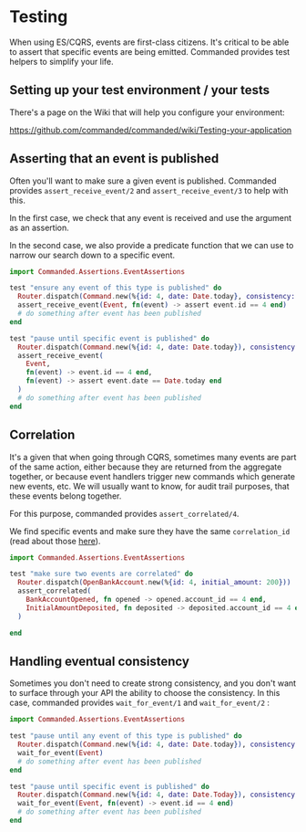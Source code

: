 # Testing

When using ES/CQRS, events are first-class citizens. It's critical to be able to assert that specific events are being emitted. Commanded provides test helpers to simplify your life.

## Setting up your test environment / your tests

There's a page on the Wiki that will help you configure your environment:

https://github.com/commanded/commanded/wiki/Testing-your-application

## Asserting that an event is published

Often you'll want to make sure a given event is published. Commanded provides `assert_receive_event/2` and `assert_receive_event/3` to help with this.

In the first case, we check that any event is received and use the argument as an assertion.

In the second case, we also provide a predicate function that we can use to narrow our search down to a specific event.

```elixir
import Commanded.Assertions.EventAssertions

test "ensure any event of this type is published" do
  Router.dispatch(Command.new(%{id: 4, date: Date.today}, consistency: eventual)
  assert_receive_event(Event, fn(event) -> assert event.id == 4 end)
  # do something after event has been published
end

test "pause until specific event is published" do
  Router.dispatch(Command.new(%{id: 4, date: Date.today}), consistency: eventual)
  assert_receive_event(
    Event,
    fn(event) -> event.id == 4 end,
    fn(event) -> assert event.date == Date.today end
  )
  # do something after event has been published
end

```

## Correlation

It's a given that when going through CQRS, sometimes many events are part of the same action, either because they are returned from the aggregate together, or because event handlers trigger new commands which generate new events, etc. We will usually want to know, for audit trail purposes, that these events belong together.

For this purpose, commanded provides `assert_correlated/4`.

We find specific events and make sure they have the same `correlation_id` (read about those [here](./Commands.md#correlation-and-causation-ids)).

```elixir
import Commanded.Assertions.EventAssertions

test "make sure two events are correlated" do
  Router.dispatch(OpenBankAccount.new(%{id: 4, initial_amount: 200}))
  assert_correlated(
    BankAccountOpened, fn opened -> opened.account_id == 4 end,
    InitialAmountDeposited, fn deposited -> deposited.account_id == 4 end
  )

end
```

## Handling eventual consistency

Sometimes you don't need to create strong consistency, and you don't want to surface through your API the ability to choose the consistency. In this case, commanded provides `wait_for_event/1` and `wait_for_event/2` :

```elixir
import Commanded.Assertions.EventAssertions

test "pause until any event of this type is published" do
  Router.dispatch(Command.new(%{id: 4, date: Date.today}), consistency: eventual)
  wait_for_event(Event)
  # do something after event has been published
end

test "pause until specific event is published" do
  Router.dispatch(Command.new(%{id: 4, date: Date.Today}), consistency: eventual)
  wait_for_event(Event, fn(event) -> event.id == 4 end)
  # do something after event has been published
end

```
